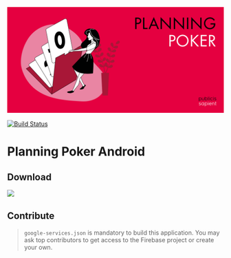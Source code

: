 <img src="art/banner.webp" width=720 />

[![Build Status](https://app.bitrise.io/app/229fcae7d4881d7f/status.svg?token=HgX6TOjsXuqKasEb-OZ50w&branch=main)](https://app.bitrise.io/app/229fcae7d4881d7f)

# Planning Poker Android

## Download

<a href="https://play.google.com/store/apps/details?id=fr.publicissapient.planningpoker" target="_blank">
<img src="https://play.google.com/intl/en_gb/badges/static/images/badges/en_badge_web_generic.png" width=240 />
</a>

## Contribute

> `google-services.json` is mandatory to build this application.
> You may ask top contributors to get access to the Firebase project or create your own.
